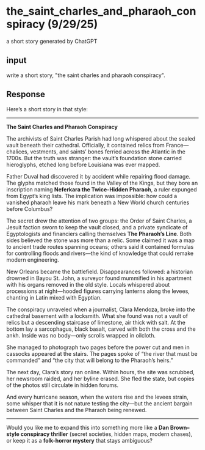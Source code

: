 # the_saint_charles_and_pharaoh_conspiracy (9/29/25)
a short story generated by ChatGPT

## input  

write a short story, "the saint charles and pharaoh conspiracy".  

## Response  

Here’s a short story in that style:

---

**The Saint Charles and Pharaoh Conspiracy**

The archivists of Saint Charles Parish had long whispered about the sealed vault beneath their cathedral. Officially, it contained relics from France—chalices, vestments, and saints’ bones ferried across the Atlantic in the 1700s. But the truth was stranger: the vault’s foundation stone carried hieroglyphs, etched long before Louisiana was ever mapped.

Father Duval had discovered it by accident while repairing flood damage. The glyphs matched those found in the Valley of the Kings, but they bore an inscription naming **Neferkara the Twice-Hidden Pharaoh**, a ruler expunged from Egypt’s king lists. The implication was impossible: how could a vanished pharaoh leave his mark beneath a New World church centuries before Columbus?

The secret drew the attention of two groups: the Order of Saint Charles, a Jesuit faction sworn to keep the vault closed, and a private syndicate of Egyptologists and financiers calling themselves **The Pharaoh’s Line**. Both sides believed the stone was more than a relic. Some claimed it was a map to ancient trade routes spanning oceans; others said it contained formulas for controlling floods and rivers—the kind of knowledge that could remake modern engineering.

New Orleans became the battlefield. Disappearances followed: a historian drowned in Bayou St. John, a surveyor found mummified in his apartment with his organs removed in the old style. Locals whispered about processions at night—hooded figures carrying lanterns along the levees, chanting in Latin mixed with Egyptian.

The conspiracy unraveled when a journalist, Clara Mendoza, broke into the cathedral basement with a locksmith. What she found was not a vault of relics but a descending staircase of limestone, air thick with salt. At the bottom lay a sarcophagus, black basalt, carved with both the cross and the ankh. Inside was no body—only scrolls wrapped in oilcloth.

She managed to photograph two pages before the power cut and men in cassocks appeared at the stairs. The pages spoke of “the river that must be commanded” and “the city that will belong to the Pharaoh’s heirs.”

The next day, Clara’s story ran online. Within hours, the site was scrubbed, her newsroom raided, and her byline erased. She fled the state, but copies of the photos still circulate in hidden forums.

And every hurricane season, when the waters rise and the levees strain, some whisper that it is not nature testing the city—but the ancient bargain between Saint Charles and the Pharaoh being renewed.

---

Would you like me to expand this into something more like a **Dan Brown–style conspiracy thriller** (secret societies, hidden maps, modern chases), or keep it as a **folk-horror mystery** that stays ambiguous?
